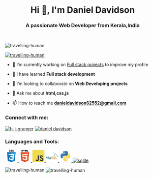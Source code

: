 
<h1 align="center">Hi 👋, I'm Daniel Davidson</h1>
<h3 align="center">A passionate Web Developer from Kerala,India</h3>
<br>
<p align="left"> <img src="https://komarev.com/ghpvc/?username=travelling-human&label=Profile%20views&color=0e75b6&style=flat" alt="travelling-human" /> </p>

<p align="left"> <a href="https://github.com/ryo-ma/github-profile-trophy"><img src="https://github-profile-trophy.vercel.app/?username=travelling-human" alt="travelling-human" /></a> </p>

- 🔭 I’m currently working on [Full stack projects](https://github.com/Travelling-Human) to improve my profile

- 🌱 I have learned **Full stack development**

- 👯 I’m looking to collaborate on **Web Developing projects**

- 💬 Ask me about **html,css,js**

- 📫 How to reach me **danieldavidson62552@gmail.com**

<h3 align="left">Connect with me:</h3>
<p align="left">
<a href="https://codepen.io/h-j-granger" target="blank"><img align="center" src="https://raw.githubusercontent.com/rahuldkjain/github-profile-readme-generator/master/src/images/icons/Social/codepen.svg" alt="h-j-granger" height="30" width="40" /></a>
<a href="https://linkedin.com/in/daniel davidson" target="blank"><img align="center" src="https://raw.githubusercontent.com/rahuldkjain/github-profile-readme-generator/master/src/images/icons/Social/linked-in-alt.svg" alt="daniel davidson" height="30" width="40" /></a>
</p>

<h3 align="left">Languages and Tools:</h3>
<p align="left"> <a href="https://www.w3schools.com/css/" target="_blank" rel="noreferrer"> <img src="https://raw.githubusercontent.com/devicons/devicon/master/icons/css3/css3-original-wordmark.svg" alt="css3" width="40" height="40"/> </a> <a href="https://www.w3.org/html/" target="_blank" rel="noreferrer"> <img src="https://raw.githubusercontent.com/devicons/devicon/master/icons/html5/html5-original-wordmark.svg" alt="html5" width="40" height="40"/> </a> <a href="https://developer.mozilla.org/en-US/docs/Web/JavaScript" target="_blank" rel="noreferrer"> <img src="https://raw.githubusercontent.com/devicons/devicon/master/icons/javascript/javascript-original.svg" alt="javascript" width="40" height="40"/> </a> <a href="https://www.mysql.com/" target="_blank" rel="noreferrer"> <img src="https://raw.githubusercontent.com/devicons/devicon/master/icons/mysql/mysql-original-wordmark.svg" alt="mysql" width="40" height="40"/> </a> <a href="https://www.python.org" target="_blank" rel="noreferrer"> <img src="https://raw.githubusercontent.com/devicons/devicon/master/icons/python/python-original.svg" alt="python" width="40" height="40"/> </a> <a href="https://www.sqlite.org/" target="_blank" rel="noreferrer"> <img src="https://www.vectorlogo.zone/logos/sqlite/sqlite-icon.svg" alt="sqlite" width="40" height="40"/> </a> </p>

<p><img align="left" src="https://github-readme-stats.vercel.app/api/top-langs?username=travelling-human&show_icons=true&locale=en&layout=compact" alt="travelling-human" /></p>

<p>&nbsp;<img align="center" src="https://github-readme-stats.vercel.app/api?username=travelling-human&show_icons=true&locale=en" alt="travelling-human" /></p>
